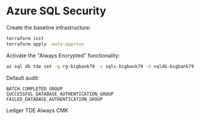 # Azure SQL Security

Create the baseline infrastructure:

```sh
terraform init
terraform apply -auto-approve
```

Activate the "Always Encrypted" functionality:

```sh
az sql db tde set -g rg-bigbank79 -s sqls-bigbank79 -d sqldb-bigbank79 --status Enabled
```

Default audit:

```
BATCH_COMPLETED_GROUP
SUCCESSFUL_DATABASE_AUTHENTICATION_GROUP
FAILED_DATABASE_AUTHENTICATION_GROUP
```


Ledger
TDE
Always
CMK